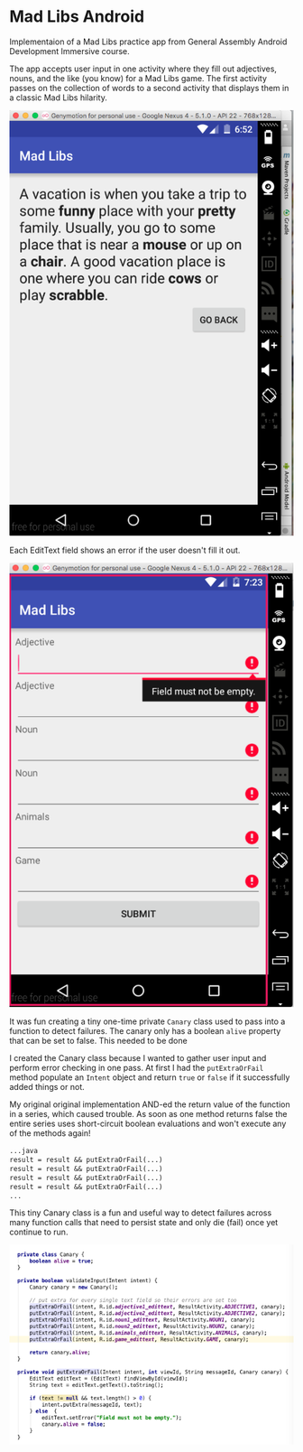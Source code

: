 # Mad Libs Android

Implementaion of a Mad Libs practice app from General Assembly Android Development
Immersive course.

The app accepts user input in one activity where they fill out adjectives, nouns,
and the like (you know) for a Mad Libs game. The first activity passes on the
collection of words to a second activity that displays them in a classic Mad Libs
hilarity.

![finished Mad Lib](screenshots/mad-lib.png)

Each EditText field shows an error if the user doesn't fill it out.

![error checking](screenshots/errors.png)

It was fun creating a tiny one-time private `Canary` class used to pass into a function
to detect failures. The canary only has a boolean `alive` property that can be set to false.
This needed to be done 

I created the Canary class because I wanted to gather user input and perform error checking
in one pass. At first I had the `putExtraOrFail` method populate an `Intent` object and
return `true` or `false` if it successfully added things or not. 

My original original implementation AND-ed the return value of the function in a series,
which caused trouble. As soon as one method returns false the entire series uses
short-circuit boolean evaluations and won't execute any of the methods again!

```
...java
result = result && putExtraOrFail(...)
result = result && putExtraOrFail(...)
result = result && putExtraOrFail(...)
result = result && putExtraOrFail(...)
...
```

This tiny Canary class is a fun and useful way to detect failures across many function
calls that need to persist state and only die (fail) once yet continue to run.

![canary](screenshots/canary.png)

